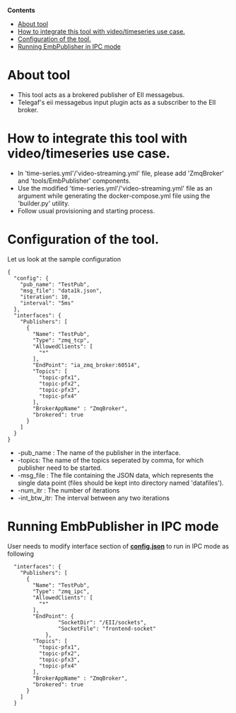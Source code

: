 **Contents**

- [About tool](#about-tool)
- [How to integrate this tool with video/timeseries use case.](#how-to-integrate-this-tool-with-videotimeseries-use-case)
- [Configuration of the tool.](#configuration-of-the-tool)
- [Running EmbPublisher in IPC mode](#running-embpublisher-in-ipc-mode)

# About tool

- This tool acts as a brokered publisher of EII messagebus.
- Telegaf's eii messagebus input plugin acts as a subscriber to the EII broker.

# How to integrate this tool with video/timeseries use case.
- In 'time-series.yml'/'video-streaming.yml' file, please add 'ZmqBroker' and 'tools/EmbPublisher' components.
- Use the modified  'time-series.yml'/'video-streaming.yml' file as an argument while generating the docker-compose.yml file using the 'builder.py' utility.
- Follow usual provisioning and starting process.

# Configuration of the tool.
Let us look at the sample configuration
```
{
  "config": {
    "pub_name": "TestPub",
    "msg_file": "data1k.json",
    "iteration": 10,
    "interval": "5ms"
  },
  "interfaces": {
    "Publishers": [
      {
        "Name": "TestPub",
        "Type": "zmq_tcp",
        "AllowedClients": [
          "*"
        ],
        "EndPoint": "ia_zmq_broker:60514",
        "Topics": [
          "topic-pfx1",
          "topic-pfx2",
          "topic-pfx3",
          "topic-pfx4"
        ],
        "BrokerAppName" : "ZmqBroker",
        "brokered": true
      }
    ]
  }
}

```
- -pub_name : The name of the publisher in the interface.
- -topics: The name of the topics seperated by comma, for which publisher need to be started.
- -msg_file : The file containing the JSON data, which represents the single data point (files should be kept into directory named 'datafiles').
- -num_itr : The number of iterations
- -int_btw_itr: The interval between any two iterations

# Running EmbPublisher in IPC mode
User needs to modify interface section of **[config.json](./config.json)** to run in IPC mode as following
```
  "interfaces": {
    "Publishers": [
      {
        "Name": "TestPub",
        "Type": "zmq_ipc",
        "AllowedClients": [
          "*"
        ],
        "EndPoint": {
                "SocketDir": "/EII/sockets",
                "SocketFile": "frontend-socket"
            },
        "Topics": [
          "topic-pfx1",
          "topic-pfx2",
          "topic-pfx3",
          "topic-pfx4"
        ],
        "BrokerAppName" : "ZmqBroker",
        "brokered": true
      }
    ]
  }
```

